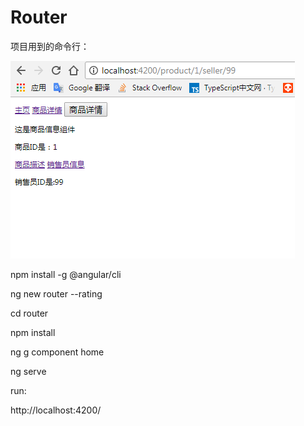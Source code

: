 # Router

项目用到的命令行：

![Image text](https://github.com/hzlshen/Imgage_box/blob/master/route.png)

npm install -g @angular/cli

ng new router --rating

cd router

npm install

ng g component home

ng serve 

run:

http://localhost:4200/


